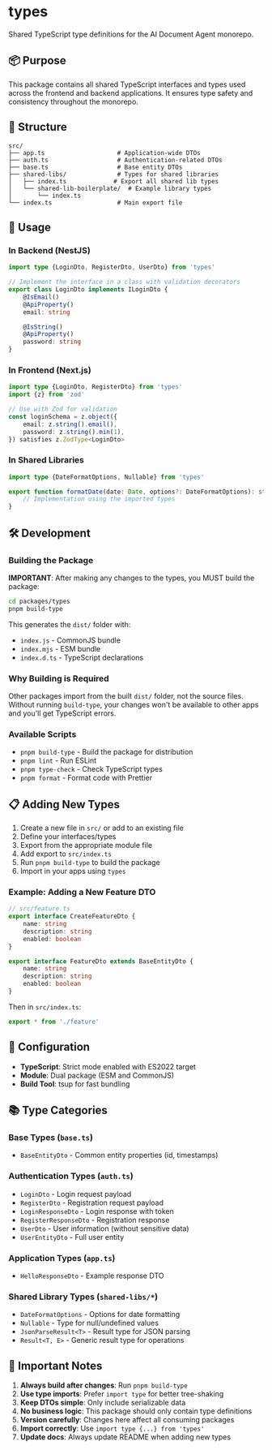 # types

Shared TypeScript type definitions for the AI Document Agent monorepo.

## 📦 Purpose

This package contains all shared TypeScript interfaces and types used across the frontend and backend applications. It ensures type safety and consistency throughout the monorepo.

## 📁 Structure

```
src/
├── app.ts                    # Application-wide DTOs
├── auth.ts                   # Authentication-related DTOs
├── base.ts                   # Base entity DTOs
├── shared-libs/              # Types for shared libraries
│   ├── index.ts             # Export all shared lib types
│   └── shared-lib-boilerplate/  # Example library types
│       └── index.ts
└── index.ts                  # Main export file
```

## 🚀 Usage

### In Backend (NestJS)

```typescript
import type {LoginDto, RegisterDto, UserDto} from 'types'

// Implement the interface in a class with validation decorators
export class LoginDto implements ILoginDto {
	@IsEmail()
	@ApiProperty()
	email: string

	@IsString()
	@ApiProperty()
	password: string
}
```

### In Frontend (Next.js)

```typescript
import type {LoginDto, RegisterDto} from 'types'
import {z} from 'zod'

// Use with Zod for validation
const loginSchema = z.object({
	email: z.string().email(),
	password: z.string().min(1),
}) satisfies z.ZodType<LoginDto>
```

### In Shared Libraries

```typescript
import type {DateFormatOptions, Nullable} from 'types'

export function formatDate(date: Date, options?: DateFormatOptions): string {
	// Implementation using the imported types
}
```

## 🛠️ Development

### Building the Package

**IMPORTANT**: After making any changes to the types, you MUST build the package:

```bash
cd packages/types
pnpm build-type
```

This generates the `dist/` folder with:

- `index.js` - CommonJS bundle
- `index.mjs` - ESM bundle
- `index.d.ts` - TypeScript declarations

### Why Building is Required

Other packages import from the built `dist/` folder, not the source files. Without running `build-type`, your changes won't be available to other apps and you'll get TypeScript errors.

### Available Scripts

- `pnpm build-type` - Build the package for distribution
- `pnpm lint` - Run ESLint
- `pnpm type-check` - Check TypeScript types
- `pnpm format` - Format code with Prettier

## 📋 Adding New Types

1. Create a new file in `src/` or add to an existing file
2. Define your interfaces/types
3. Export from the appropriate module file
4. Add export to `src/index.ts`
5. Run `pnpm build-type` to build the package
6. Import in your apps using `types`

### Example: Adding a New Feature DTO

```typescript
// src/feature.ts
export interface CreateFeatureDto {
	name: string
	description: string
	enabled: boolean
}

export interface FeatureDto extends BaseEntityDto {
	name: string
	description: string
	enabled: boolean
}
```

Then in `src/index.ts`:

```typescript
export * from './feature'
```

## 🔧 Configuration

- **TypeScript**: Strict mode enabled with ES2022 target
- **Module**: Dual package (ESM and CommonJS)
- **Build Tool**: tsup for fast bundling

## 📚 Type Categories

### Base Types (`base.ts`)

- `BaseEntityDto` - Common entity properties (id, timestamps)

### Authentication Types (`auth.ts`)

- `LoginDto` - Login request payload
- `RegisterDto` - Registration request payload
- `LoginResponseDto` - Login response with token
- `RegisterResponseDto` - Registration response
- `UserDto` - User information (without sensitive data)
- `UserEntityDto` - Full user entity

### Application Types (`app.ts`)

- `HelloResponseDto` - Example response DTO

### Shared Library Types (`shared-libs/*`)

- `DateFormatOptions` - Options for date formatting
- `Nullable` - Type for null/undefined values
- `JsonParseResult<T>` - Result type for JSON parsing
- `Result<T, E>` - Generic result type for operations

## 🚨 Important Notes

1. **Always build after changes**: Run `pnpm build-type`
2. **Use type imports**: Prefer `import type` for better tree-shaking
3. **Keep DTOs simple**: Only include serializable data
4. **No business logic**: This package should only contain type definitions
5. **Version carefully**: Changes here affect all consuming packages
6. **Import correctly**: Use `import type {...} from 'types'`
7. **Update docs**: Always update README when adding new types
